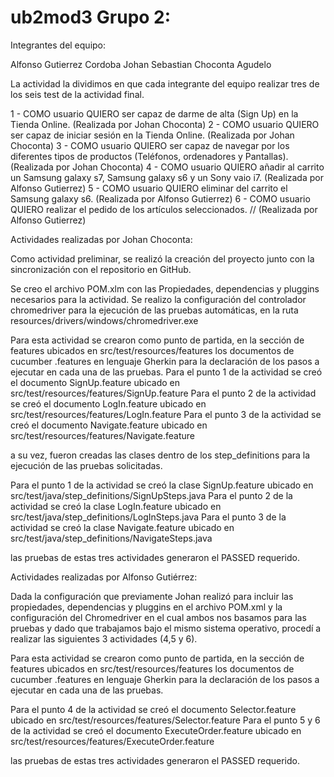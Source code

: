 # ub2mod3 Grupo 2:

Integrantes del equipo:

Alfonso Gutierrez Cordoba
Johan Sebastian Choconta Agudelo

La actividad la dividimos en que cada integrante del equipo realizar tres de los seis test de la actividad final.

1 - COMO usuario QUIERO ser capaz de darme de alta (Sign Up) en la Tienda Online.  (Realizada por Johan Choconta)
2 - COMO usuario QUIERO ser capaz de iniciar sesión en la Tienda Online. (Realizada por Johan Choconta)
3 - COMO usuario QUIERO ser capaz de navegar por los diferentes tipos de productos (Teléfonos, ordenadores y Pantallas).  (Realizada por Johan Choconta)
4 - COMO usuario QUIERO añadir al carrito un Samsung galaxy s7, Samsung galaxy s6 y un Sony vaio i7. (Realizada por Alfonso Gutierrez)
5 - COMO usuario QUIERO eliminar del carrito el Samsung galaxy s6. (Realizada por Alfonso Gutierrez)
6 - COMO usuario QUIERO realizar el pedido de los artículos seleccionados. // (Realizada por Alfonso Gutierrez)

Actividades realizadas por Johan Choconta:

Como actividad preliminar, se realizó la creación del proyecto junto con la sincronización con el repositorio en GitHub.

Se creo el archivo POM.xlm con las Propiedades, dependencias y pluggins necesarios para la actividad. Se realizo la configuración del controlador chromedriver para la ejecución de las pruebas automáticas, en la ruta resources/drivers/windows/chromedriver.exe

Para esta actividad se crearon  como punto de partida, en la sección de features ubicados en src/test/resources/features los documentos de cucumber .features en lenguaje Gherkin para la declaración de los pasos a ejecutar en cada una de las pruebas.
Para el punto 1 de la actividad se creó el documento SignUp.feature ubicado en  src/test/resources/features/SignUp.feature
Para el punto 2 de la actividad se creó el documento LogIn.feature ubicado en  src/test/resources/features/LogIn.feature
Para el punto 3 de la actividad se creó el documento Navigate.feature ubicado en  src/test/resources/features/Navigate.feature

a su vez, fueron creadas las clases dentro de los step_definitions para la ejecución de las pruebas solicitadas.

Para el punto 1 de la actividad se creó la clase SignUp.feature ubicado en  src/test/java/step_definitions/SignUpSteps.java
Para el punto 2 de la actividad se creó la clase LogIn.feature ubicado en  src/test/java/step_definitions/LogInSteps.java
Para el punto 3 de la actividad se creó la clase Navigate.feature ubicado en  src/test/java/step_definitions/NavigateSteps.java

las pruebas de estas tres actividades generaron el PASSED requerido.

Actividades realizadas por Alfonso Gutiérrez:

Dada la configuración que previamente Johan realizó para incluir las propiedades, dependencias y pluggins en el archivo POM.xml y la configuración del Chromedriver en el cual ambos nos basamos para las pruebas y dado que trabajamos bajo el mismo sistema operativo, procedí a realizar las siguientes 3 actividades (4,5 y 6).

Para esta actividad se crearon  como punto de partida, en la sección de features ubicados en src/test/resources/features los documentos de cucumber .features en lenguaje Gherkin para la declaración de los pasos a ejecutar en cada una de las pruebas.

Para el punto 4 de la actividad se creó el documento Selector.feature ubicado en  src/test/resources/features/Selector.feature
Para el punto 5 y 6 de la actividad se creó el documento ExecuteOrder.feature ubicado en  src/test/resources/features/ExecuteOrder.feature

las pruebas de estas tres actividades generaron el PASSED requerido.



